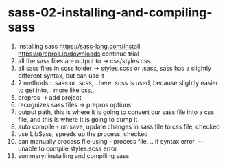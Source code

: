 # sass-02-installing-and-compiling-sass

1. installing sass
https://sass-lang.com/install
https://prepros.io/downloads
continue trial
2. all the sass files are output to -> css/styles.css
3. all sass files in scss folder
-> styles.scss or .sass, sass has a slightly different syntax, but can use it
4. 2 methods : .sass or .scss,.. here .scss is used, because slightly easier to get into,.. more like css,.. 
5. prepros -> add project
6. recognizes sass files -> prepros options 
7. output path, this is where it is going to convert our sass file into a css file, and this is where it is going to dump it
8. auto compile - on save, update changes in sass file to css file, checked
9. use LibSass, speeds up the process, checked
10. can manually process file using - process file, .. if syntax error, -- unable to compile styles.scss error
11. summary: installing and compiling sass